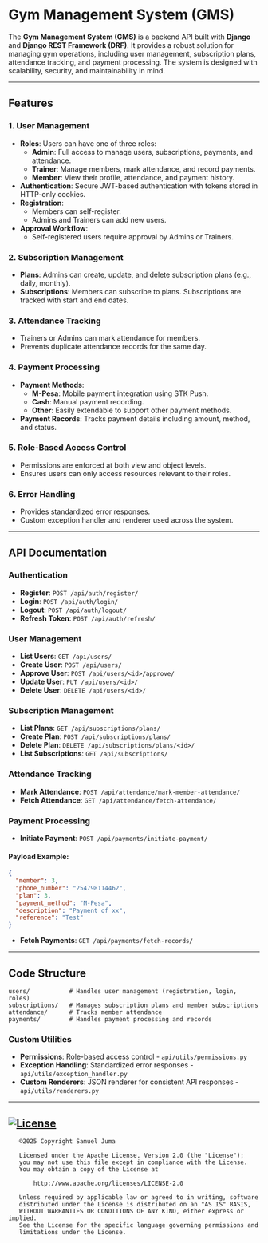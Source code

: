 # Gym Management System (GMS)

The **Gym Management System (GMS)** is a backend API built with **Django** and **Django REST Framework (DRF)**. It provides a robust solution for managing gym operations, including user management, subscription plans, attendance tracking, and payment processing. The system is designed with scalability, security, and maintainability in mind.

---

## Features
### 1. User Management
- **Roles**: Users can have one of three roles:
  - **Admin**: Full access to manage users, subscriptions, payments, and attendance.
  - **Trainer**: Manage members, mark attendance, and record payments.
  - **Member**: View their profile, attendance, and payment history.
- **Authentication**: Secure JWT-based authentication with tokens stored in HTTP-only cookies.
- **Registration**:
  - Members can self-register.
  - Admins and Trainers can add new users.
- **Approval Workflow**:
  - Self-registered users require approval by Admins or Trainers.

### 2. Subscription Management
- **Plans**: Admins can create, update, and delete subscription plans (e.g., daily, monthly).
- **Subscriptions**: Members can subscribe to plans. Subscriptions are tracked with start and end dates.

### 3. Attendance Tracking
- Trainers or Admins can mark attendance for members.
- Prevents duplicate attendance records for the same day.

### 4. Payment Processing
- **Payment Methods**:
  - **M-Pesa**: Mobile payment integration using STK Push.
  - **Cash**: Manual payment recording.
  - **Other**: Easily extendable to support other payment methods.
- **Payment Records**: Tracks payment details including amount, method, and status.

### 5. Role-Based Access Control
- Permissions are enforced at both view and object levels.
- Ensures users can only access resources relevant to their roles.

### 6. Error Handling
- Provides standardized error responses.
- Custom exception handler and renderer used across the system.

---

## API Documentation

### Authentication
- **Register**: `POST /api/auth/register/`
- **Login**: `POST /api/auth/login/`
- **Logout**: `POST /api/auth/logout/`
- **Refresh Token**: `POST /api/auth/refresh/`

### User Management
- **List Users**: `GET /api/users/`
- **Create User**: `POST /api/users/`
- **Approve User**: `POST /api/users/<id>/approve/`
- **Update User**: `PUT /api/users/<id>/`
- **Delete User**: `DELETE /api/users/<id>/`

### Subscription Management
- **List Plans**: `GET /api/subscriptions/plans/`
- **Create Plan**: `POST /api/subscriptions/plans/`
- **Delete Plan**: `DELETE /api/subscriptions/plans/<id>/`
- **List Subscriptions**: `GET /api/subscriptions/`

### Attendance Tracking
- **Mark Attendance**: `POST /api/attendance/mark-member-attendance/`
- **Fetch Attendance**: `GET /api/attendance/fetch-attendance/`

### Payment Processing
- **Initiate Payment**: `POST /api/payments/initiate-payment/`

#### Payload Example:
```json
{
  "member": 3,
  "phone_number": "254798114462",
  "plan": 3,
  "payment_method": "M-Pesa",
  "description": "Payment of xx",
  "reference": "Test"
}
```

- **Fetch Payments**: `GET /api/payments/fetch-records/`

---

## Code Structure

```
users/           # Handles user management (registration, login, roles)
subscriptions/   # Manages subscription plans and member subscriptions
attendance/      # Tracks member attendance
payments/        # Handles payment processing and records
```

### Custom Utilities
- **Permissions**: Role-based access control - `api/utils/permissions.py`
- **Exception Handling**: Standardized error responses - `api/utils/exception_handler.py`
- **Custom Renderers**: JSON renderer for consistent API responses - `api/utils/renderers.py`

---
## [![License](https://img.shields.io/badge/License-Apache%202.0-blue.svg)](https://opensource.org/licenses/Apache-2.0)
```
   ©2025 Copyright Samuel Juma

   Licensed under the Apache License, Version 2.0 (the "License");
   you may not use this file except in compliance with the License.
   You may obtain a copy of the License at

       http://www.apache.org/licenses/LICENSE-2.0

   Unless required by applicable law or agreed to in writing, software
   distributed under the License is distributed on an "AS IS" BASIS,
   WITHOUT WARRANTIES OR CONDITIONS OF ANY KIND, either express or implied.
   See the License for the specific language governing permissions and
   limitations under the License.
   ```


